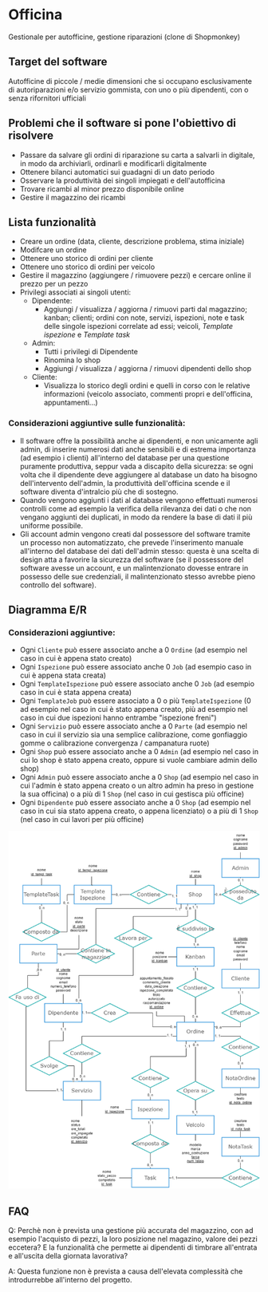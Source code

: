 # Officina
Gestionale per autofficine, gestione riparazioni (clone di Shopmonkey)

## Target del software
Autofficine di piccole / medie dimensioni che si occupano esclusivamente di autoriparazioni e/o servizio gommista, con uno o più dipendenti, con o senza rifornitori ufficiali

## Problemi che il software si pone l'obiettivo di risolvere
- Passare da salvare gli ordini di riparazione su carta a salvarli in digitale, in modo da archiviarli, ordinarli e modificarli digitalmente
- Ottenere bilanci automatici sui guadagni di un dato periodo
- Osservare la produttività dei singoli impiegati e dell'autofficina
- Trovare ricambi al minor prezzo disponibile online
- Gestire il magazzino dei ricambi

## Lista funzionalità
- Creare un ordine (data, cliente, descrizione problema, stima iniziale)
- Modifcare un ordine
- Ottenere uno storico di ordini per cliente
- Ottenere uno storico di ordini per veicolo
- Gestire il magazzino (aggiungere / rimuovere pezzi) e cercare online il prezzo per un pezzo
- Privilegi associati ai singoli utenti:
  - Dipendente:
    - Aggiungi / visualizza / aggiorna / rimuovi parti dal magazzino; kanban; clienti; ordini con note, servizi, ispezioni, note e task delle singole ispezioni correlate ad essi; veicoli, _Template ispezione_ e _Template task_
  - Admin:
    - Tutti i privilegi di Dipendente
    - Rinomina lo shop
    - Aggiungi / visualizza / aggiorna / rimuovi dipendenti dello shop
  - Cliente:
    - Visualizza lo storico degli ordini e quelli in corso con le relative informazioni (veicolo associato, commenti propri e dell'officina, appuntamenti...)

### Considerazioni aggiuntive sulle funzionalità:
- Il software offre la possibilità anche ai dipendenti, e non unicamente agli admin, di inserire numerosi dati anche sensibili e di estrema importanza (ad esempio i clienti) all'interno del database per una questione puramente produttiva, seppur vada a discapito della sicurezza: se ogni volta che il dipendente deve aggiungere al database un dato ha bisogno dell'intervento dell'admin, la produttività dell'officina scende e il software diventa d'intralcio più che di sostegno.
- Quando vengono aggiunti i dati al database vengono effettuati numerosi controlli come ad esempio la verifica della rilevanza dei dati o che non vengano aggiunti dei duplicati, in modo da rendere la base di dati il più uniforme possibile.
- Gli account admin vengono creati dal possessore del software tramite un processo non automatizzato, che prevede l'inserimento manuale all'interno del database dei dati dell'admin stesso: questa è una scelta di design atta a favorire la sicurezza del software (se il possessore del software avesse un account, e un malintenzionato dovesse entrare in possesso delle sue credenziali, il malintenzionato stesso avrebbe pieno controllo del software).

## Diagramma E/R

### Considerazioni aggiuntive:
- Ogni `Cliente` può essere associato anche a 0 `Ordine` (ad esempio nel caso in cui è appena stato creato)
- Ogni `Ispezione` può essere associato anche 0 `Job` (ad esempio caso in cui è appena stata creata)
- Ogni `TemplateIspezione` può essere associato anche 0 `Job` (ad esempio caso in cui è stata appena creata)
- Ogni `TemplateJob` può essere associato a 0 o più `TemplateIspezione` (0 ad esempio nel caso in cui è stato appena creato, più ad esempio nel caso in cui due ispezioni hanno entrambe "ispezione freni")
- Ogni `Servizio` può essere associato anche a 0 `Parte` (ad esempio nel caso in cui il servizio sia una semplice calibrazione, come gonfiaggio gomme o calibrazione convergenza / campanatura ruote)
- Ogni `Shop` può essere associato anche a 0 `Admin` (ad esempio nel caso in cui lo shop è stato appena creato, oppure si vuole cambiare admin dello shop)
- Ogni `Admin` può essere associato anche a 0 `Shop` (ad esempio nel caso in cui l'admin è stato appena creato o un altro admin ha preso in gestione la sua officina) o a più di 1 `Shop` (nel caso in cui gestisca più officine)
- Ogni `Dipendente` può essere associato anche a 0 `Shop` (ad esempio nel caso in cui sia stato appena creato, o appena licenziato) o a più di 1 `Shop` (nel caso in cui lavori per più officine)

![E/R](res/SchemaER.png)

## FAQ
Q: Perchè non è prevista una gestione più accurata del magazzino, con ad esempio l'acquisto di pezzi, la loro posizione nel magazino, valore dei pezzi eccetera? E la funzionalità che permette ai dipendenti di timbrare all'entrata e all'uscita della giornata lavorativa?

A: Questa funzione non è prevista a causa dell'elevata complessità che introdurrebbe all'interno del progetto.
